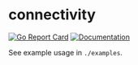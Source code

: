 # connectivity
[![Go Report Card](https://goreportcard.com/badge/github.com/Bo0mer/connectivity)](https://goreportcard.com/report/github.com/Bo0mer/connectivity)  [![Documentation](https://godoc.org/github.com/Bo0mer/connectivity?status.svg)](http://godoc.org/github.com/Bo0mer/connectivity)

See example usage in `./examples`.

